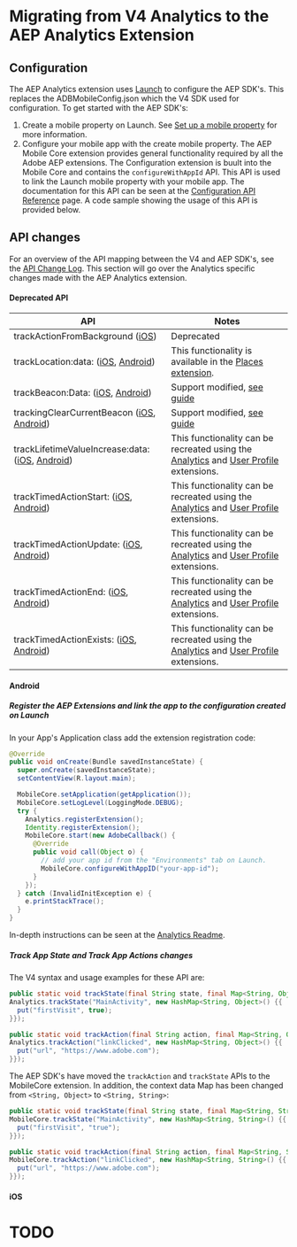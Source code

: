 # Migrating from V4 Analytics to the AEP Analytics Extension

## Configuration

The AEP Analytics extension uses [Launch](https://launch.adobe.com/) to configure the AEP SDK's. This replaces the ADBMobileConfig.json which the V4 SDK used for configuration. To get started with the AEP SDK's:

1. Create a mobile property on Launch. See [Set up a mobile property](../../getting-started/create-a-mobile-property) for more information.
2. Configure your mobile app with the create mobile property. The AEP Mobile Core extension provides general functionality required by all the Adobe AEP extensions. The Configuration extension is buult into the Mobile Core and contains the `configureWithAppId` API. This API is used to link the Launch mobile property with your mobile app. The documentation for this API can be seen at the [Configuration API Reference](../../using-mobile-extensions/mobile-core/configuration/configuration-api-reference#configurewithappid) page. A code sample showing the usage of this API is provided below.

## API changes

For an overview of the API mapping between the V4 and AEP SDK's, see the [API Change Log](../../resources/upgrading-to-aep/api-change-log). This section will go over the Analytics specific changes made with the AEP Analytics extension.

#### Deprecated API

| API                                                          | Notes                                                        |
| ------------------------------------------------------------ | ------------------------------------------------------------ |
| trackActionFromBackground ([iOS](https://marketing.adobe.com/resources/help/en_US/mobile/ios/actions.html)) | Deprecated                                                   |
| trackLocation:data: ([iOS](https://marketing.adobe.com/resources/help/en_US/mobile/ios/geo_poi.html), [Android](https://marketing.adobe.com/resources/help/en_US/mobile/android/geo_poi.html)) | This functionality is available in the [Places extension](../../using-mobile-extensions/adobe-places). |
| trackBeacon:Data: ([iOS](https://marketing.adobe.com/resources/help/en_US/mobile/ios/ibeacon.html), [Android](https://marketing.adobe.com/resources/help/en_US/mobile/android/beacon.html)) | Support modified, [see guide](https://aep-sdks.gitbook.io/docs/resources/user-guides/track-beacon) |
| trackingClearCurrentBeacon ([iOS](https://marketing.adobe.com/resources/help/en_US/mobile/ios/ibeacon.html), [Android](https://marketing.adobe.com/resources/help/en_US/mobile/android/beacon.html)) | Support modified, [see guide](https://aep-sdks.gitbook.io/docs/resources/user-guides/track-beacon) |
| trackLifetimeValueIncrease:data: ([iOS](https://marketing.adobe.com/resources/help/en_US/mobile/ios/lifetime_value.html), [Android](https://marketing.adobe.com/resources/help/en_US/mobile/android/lifetime_value.html)) | This functionality can be recreated using the [Analytics](../../using-mobile-extensions/adobe-analytics) and [User Profile](../../using-mobile-extensions/profile) extensions. |
| trackTimedActionStart: ([iOS](https://marketing.adobe.com/resources/help/en_US/mobile/ios/timed_actions.html), [Android](https://marketing.adobe.com/resources/help/en_US/mobile/android/timed_actions.html)) | This functionality can be recreated using the [Analytics](../../using-mobile-extensions/adobe-analytics) and [User Profile](../../using-mobile-extensions/profile) extensions. |
| trackTimedActionUpdate: ([iOS](https://marketing.adobe.com/resources/help/en_US/mobile/ios/timed_actions.html), [Android](https://marketing.adobe.com/resources/help/en_US/mobile/android/timed_actions.html)) | This functionality can be recreated using the [Analytics](../../using-mobile-extensions/adobe-analytics) and [User Profile](../../using-mobile-extensions/profile) extensions. |
| trackTimedActionEnd: ([iOS](https://marketing.adobe.com/resources/help/en_US/mobile/ios/timed_actions.html), [Android](https://marketing.adobe.com/resources/help/en_US/mobile/android/timed_actions.html)) | This functionality can be recreated using the [Analytics](../../using-mobile-extensions/adobe-analytics) and [User Profile](../../using-mobile-extensions/profile) extensions. |
| trackTimedActionExists: ([iOS](https://marketing.adobe.com/resources/help/en_US/mobile/ios/timed_actions.html), [Android](https://marketing.adobe.com/resources/help/en_US/mobile/android/timed_actions.html)) | This functionality can be recreated using the [Analytics](../../using-mobile-extensions/adobe-analytics) and [User Profile](../../using-mobile-extensions/profile) extensions. |

#### Android

##### Register the AEP Extensions and link the app to the configuration created on Launch

In your App's Application class add the extension registration code:

```java
@Override
public void onCreate(Bundle savedInstanceState) {
  super.onCreate(savedInstanceState);
  setContentView(R.layout.main);

  MobileCore.setApplication(getApplication());
  MobileCore.setLogLevel(LoggingMode.DEBUG);
  try {
    Analytics.registerExtension();
    Identity.registerExtension();
    MobileCore.start(new AdobeCallback() {
      @Override
      public void call(Object o) {
        // add your app id from the "Environments" tab on Launch.
        MobileCore.configureWithAppID("your-app-id");
      }
    });
  } catch (InvalidInitException e) {
    e.printStackTrace();
  }
}
```

In-depth instructions can be seen at the [Analytics Readme](../../using-mobile-extensions/adobe-analytics/readme.md#add-analytics-to-your-app).

##### Track App State and Track App Actions changes

The V4 syntax and usage examples for these API are:

```java
public static void trackState(final String state, final Map<String, Object> contextData)
Analytics.trackState("MainActivity", new HashMap<String, Object>() {{
  put("firstVisit", true);
}});
```

```java
public static void trackAction(final String action, final Map<String, Object> contextData)
Analytics.trackAction("linkClicked", new HashMap<String, Object>() {{
  put("url", "https://www.adobe.com");
}});
```

The AEP SDK's have moved the `trackAction` and `trackState` APIs to the MobileCore extension. In addition, the context data Map has been changed from `<String, Object>` to `<String, String>`: 

```java
public static void trackState(final String state, final Map<String, String> contextData)
MobileCore.trackState("MainActivity", new HashMap<String, String>() {{
  put("firstVisit", "true");
}});
```

```java
public static void trackAction(final String action, final Map<String, String> contextData)
MobileCore.trackAction("linkClicked", new HashMap<String, String>() {{
  put("url", "https://www.adobe.com");
}});
```

#### iOS

# TODO

